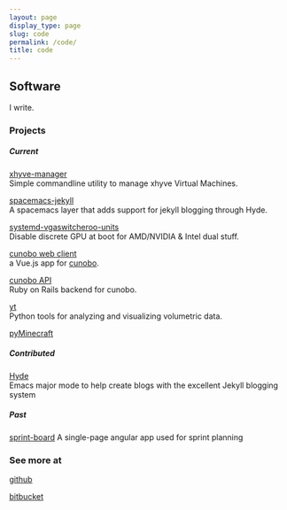 ```yaml
---
layout: page
display_type: page
slug: code
permalink: /code/
title: code
---
```


## Software

I write.

### Projects

##### Current

<i class="devicon-c-plain colored"></i> <a href="https://xhyve-manager.github.io/docs">xhyve-manager</a> <br /> Simple commandline utility to manage xhyve Virtual Machines.

<i class="fa fa-code" aria-hidden="true"></i> <a href="https://github.com/0x414A/spacemacs-jekyll">spacemacs-jekyll</a> <br /> A spacemacs layer that adds support for jekyll blogging through Hyde.

<i class="devicon-linux-plain colored"></i> <a href="https://github.com/0x414A/systemd-vgaswitcheroo-units">systemd-vgaswitcheroo-units</a> <br /> Disable discrete GPU at boot for AMD/NVIDIA & Intel dual stuff.

<i class="devicon-javascript-plain"></i> <a href="https://github.com/cunobo/client">cunobo web client</a> <br /> a Vue.js app for [cunobo](https://cunobo.org).

<i class="devicon-rails-plain colored"></i> <a href="https://github.com/cunobo/api">cunobo API</a> <br /> Ruby on Rails backend for cunobo.

<i class="devicon-python-plain colored"></i> <a href="https://bitbucket.org/yt_analysis/yt">yt</a> <br /> Python tools for analyzing and visualizing volumetric data.

<i class="devicon-python-plain"></i> <a href="https://bitbucket.org/0x414A/pyMinecraft">pyMinecraft</a>

##### Contributed

<i class="fa fa-code" aria-hidden="true"></i> <a href="https://github.com/nibrahim/Hyde/">Hyde</a> <br /> Emacs major mode to help create blogs with the excellent Jekyll blogging system

##### Past

<i class="devicon-angularjs-plain colored"></i> <a href="https://github.com/0x414A/sprint-board">sprint-board</a>
A single-page angular app used for sprint planning 


### See more at 

<i class="fa fa-github" aria-hidden="true"></i> [github](https://github.com/0x414A)

<i class="fa fa-bitbucket" aria-hidden="true"></i> [bitbucket](https://bitbucket.org/0x414A)


